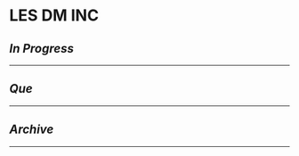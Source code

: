 # LES DM INC

## *In Progress*

--------------------

## *Que*

-----------------------------------
## *Archive*

-----------------------------------

